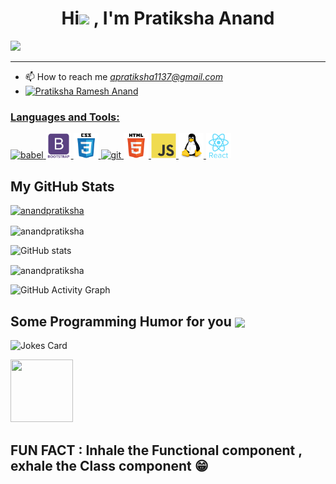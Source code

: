 <h1 align="center">Hi<img src="https://raw.githubusercontent.com/MartinHeinz/MartinHeinz/master/wave.gif" width="30px"> , I'm Pratiksha Anand</h1>

 <img src="https://64.media.tumblr.com/762e40897d93618393867de1fa19f162/tumblr_n1g3mwPVEP1qdezf9o1_500.gifv" width="250" /> <hr>

- 📫 How to reach me *apratiksha1137@gmail.com*
-  <a href="https://www.instagram.com/pratiksharameshanand/"><img src="https://img.shields.io/badge/Pratiksharameshanand-E4405F?style=for-the-badge&logo=instagram&logoColor=black" alt="Pratiksha Ramesh Anand" />
 
 <h3 align="left">Languages and Tools:</h3>
 
 <p align="left"> 
 <a href="https://babeljs.io/" target="_blank"><img src="https://www.vectorlogo.zone/logos/babeljs/babeljs-icon.svg" alt="babel" width="40" height="40"/> </a>  
  <a href="https://getbootstrap.com" target="_blank"> <img src="https://raw.githubusercontent.com/devicons/devicon/master/icons/bootstrap/bootstrap-plain-wordmark.svg" alt="bootstrap" width="40" height="40"/> </a> 
<!--   <a href="https://www.cprogramming.com/" target="_blank"> <img src="https://raw.githubusercontent.com/devicons/devicon/master/icons/c/c-original.svg" alt="c" width="40" height="40"/> </a>  -->
<!--   <a href="https://www.w3schools.com/cpp/" target="_blank"> <img src="https://raw.githubusercontent.com/devicons/devicon/master/icons/cplusplus/cplusplus-original.svg" alt="cplusplus" width="40" height="40"/> </a>  -->
  <a href="https://www.w3schools.com/css/" target="_blank"> <img src="https://raw.githubusercontent.com/devicons/devicon/master/icons/css3/css3-original-wordmark.svg" alt="css3" width="40" height="40"/> </a> 
<!--   <a href="https://firebase.google.com/" target="_blank"> <img src="https://www.vectorlogo.zone/logos/firebase/firebase-icon.svg" alt="firebase" width="40" height="40"/> </a> -->
  <a href="https://git-scm.com/" target="_blank"> <img src="https://www.vectorlogo.zone/logos/git-scm/git-scm-icon.svg" alt="git" width="40" height="40"/> </a> 
  <a href="https://www.w3.org/html/" target="_blank"> <img src="https://raw.githubusercontent.com/devicons/devicon/master/icons/html5/html5-original-wordmark.svg" alt="html5" width="40" height="40"/> </a> 
<!--   <a href="https://www.adobe.com/in/products/illustrator.html" target="_blank"> <img src="https://www.vectorlogo.zone/logos/adobe_illustrator/adobe_illustrator-icon.svg" alt="illustrator" width="40" height="40"/> </a> -->
  <a href="https://developer.mozilla.org/en-US/docs/Web/JavaScript" target="_blank"> <img src="https://raw.githubusercontent.com/devicons/devicon/master/icons/javascript/javascript-original.svg" alt="javascript" width="40" height="40"/> </a> 
  <a href="https://www.linux.org/" target="_blank"> <img src="https://raw.githubusercontent.com/devicons/devicon/master/icons/linux/linux-original.svg" alt="linux" width="40" height="40"/> </a>
 <a href="https://reactjs.org/" target="_blank"> <img src="https://raw.githubusercontent.com/devicons/devicon/master/icons/react/react-original-wordmark.svg" alt="react" width="40" height="40"/> </a>
 <!-- <a href="https://redux.js.org" target="_blank"> <img src="https://raw.githubusercontent.com/devicons/devicon/master/icons/redux/redux-original.svg" alt="redux" width="40" height="40"/> </a> -->
<!--  <a href="https://www.adobe.com/products/xd.html" target="_blank"> <img src="https://cdn.worldvectorlogo.com/logos/adobe-xd.svg" alt="xd" width="40" height="40"/> </a> </p>
 -->
<h2> My GitHub Stats </h2>

<p align="left"> <a href="https://github.com/anandpratiksha"><img src="https://github-profile-trophy.vercel.app/?username=anandpratiksha&theme=onedark" alt="anandpratiksha" /></a> </p>

<p><img align="center" src="https://github-readme-stats.vercel.app/api/top-langs?username=anandpratiksha&show_icons=true&locale=en&layout=compact&&theme=highcontrast" alt="anandpratiksha" /></p>


![GitHub stats](https://github-readme-stats.vercel.app/api?username=anandpratiksha&show_icons=true&count_private=true&&theme=highcontrast)  

 <span><img align="center" src="https://github-readme-streak-stats.herokuapp.com/?user=anandpratiksha&theme=highcontrast" alt="anandpratiksha" /></span>

![GitHub Activity Graph](https://activity-graph.herokuapp.com/graph?username=anandpratiksha&bg_color=000000&color=4fff67&line=4fff67&point=ffffff&area=true&hide_border=true)  

<h2> Some Programming Humor for you <img align ='center' src='https://media2.giphy.com/media/UQDSBzfyiBKvgFcSTw/giphy.gif?cid=ecf05e47p3cd513axbek3f56ti3jzizq8hincw20jauyyfyw&rid=giphy.gif' width = '75px'></h2>

![Jokes Card](https://readme-jokes.vercel.app/api?theme=dark)

<img src="https://thumbs.gfycat.com/SpeedyMealyCornsnake-size_restricted.gif" width="100" height="100px" />

 <h2>FUN FACT : Inhale the Functional component , exhale the Class component 😁</h2>

